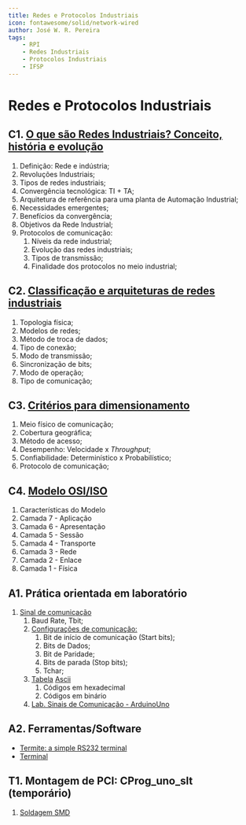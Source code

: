 ```yaml
---
title: Redes e Protocolos Industriais
icon: fontawesome/solid/network-wired
author: José W. R. Pereira
tags: 
    - RPI
    - Redes Industriais
    - Protocolos Industriais
    - IFSP
---
```



# Redes e Protocolos Industriais


## C1. [O que são Redes Industriais? Conceito, história e evolução](slides/aula01-definicao_de_redes_industriais.pdf)

1. Definição: Rede e indústria;
2. Revoluções Industriais;
3. Tipos de redes industriais;
4. Convergência tecnológica: TI + TA;
5. Arquitetura de referência para uma planta de Automação Industrial;
6. Necessidades emergentes;
7. Benefícios da convergência;
8. Objetivos da Rede Industrial;
9. Protocolos de comunicação:
	1. Níveis da rede industrial;
	2. Evolução das redes industriais;
	3. Tipos de transmissão;
	4. Finalidade dos protocolos no meio industrial;



## C2. [Classificação e arquiteturas de redes industriais](slides/aula02-classificacao_das_redes.pdf)

1. Topologia física;
2. Modelos de redes;
3. Método de troca de dados;
4. Tipo de conexão;
5. Modo de transmissão;
6. Sincronização de bits;
7. Modo de operação;
8. Tipo de comunicação;

## C3. [Critérios para dimensionamento](slides/aula03-criterios_para_dimensionamento.pdf)

1. Meio físico de comunicação;
2. Cobertura geográfica;
3. Método de acesso;
4. Desempenho: Velocidade x *Throughput*;
5. Confiabilidade: Determinístico x Probabilístico;
6. Protocolo de comunicação;

## C4. [Modelo OSI/ISO](slides/Aula04-Modelo_OSI.pdf)

1. Características do Modelo
2. Camada 7 - Aplicação
3. Camada 6 - Apresentação
4. Camada 5 - Sessão
5. Camada 4 - Transporte
6. Camada 3 - Rede 
7. Camada 2 - Enlace
8. Camada 1 - Física



## A1. Prática orientada em laboratório
1. [Sinal de comunicação](https://solace.com/wp-content/uploads/2021/02/baud-rate-4.png)
	1. Baud Rate, Tbit; 
	2. [Configurações de comunicação:](https://www.picotech.com/images/uploads/software/RS-232_diagram_1.jpg)
		1. Bit de início de comunicação (Start bits);
		2. Bits de Dados;
		3. Bit de Paridade;
		4. Bits de parada (Stop bits);
		5. Tchar;
	3. [Tabela](https://repositorio.ufu.br/bitstream/123456789/14443/4/SFOLima4DISSPRT.pdf) [Ascii](https://www.ime.usp.br/~pf/algoritmos/apend/ascii.html)
		1. Códigos em hexadecimal
		2. Códigos em binário
	4. [Lab. Sinais de Comunicação - ArduinoUno](slides/cofre.zip)
	



## A2. Ferramentas/Software

* [Termite: a simple RS232 terminal](https://www.compuphase.com/software_termite.htm)
* [Terminal](https://sites.google.com/site/terminalbpp/)

## T1. Montagem de PCI: CProg_uno_slt (temporário)

1. [Soldagem SMD](../pci/h1_soldagem.md)
